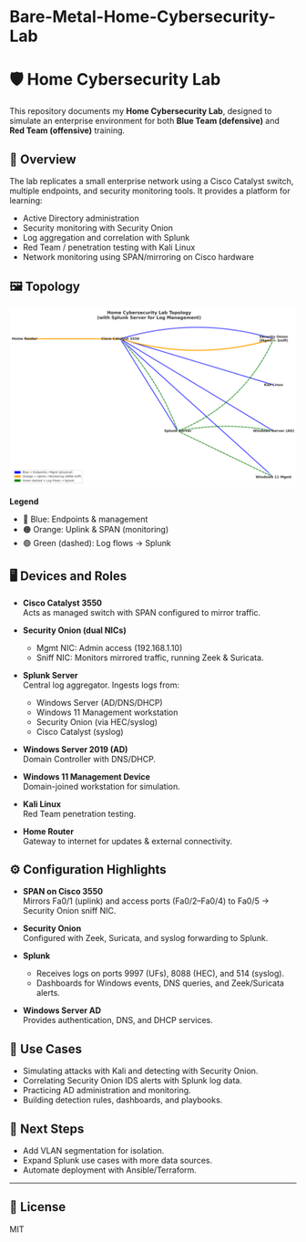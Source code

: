 # Bare-Metal-Home-Cybersecurity-Lab
# 🛡️ Home Cybersecurity Lab

This repository documents my **Home Cybersecurity Lab**, designed to simulate an enterprise environment for both **Blue Team (defensive)** and **Red Team (offensive)** training.

## 📖 Overview

The lab replicates a small enterprise network using a Cisco Catalyst switch, multiple endpoints, and security monitoring tools. It provides a platform for learning:

- Active Directory administration
- Security monitoring with Security Onion
- Log aggregation and correlation with Splunk
- Red Team / penetration testing with Kali Linux
- Network monitoring using SPAN/mirroring on Cisco hardware

## 🖼️ Topology

![Lab Topology](docs/topology-diagram.png)

**Legend**
- 🔵 Blue: Endpoints & management
- 🟠 Orange: Uplink & SPAN (monitoring)
- 🟢 Green (dashed): Log flows → Splunk

## 🖥️ Devices and Roles

- **Cisco Catalyst 3550**  
  Acts as managed switch with SPAN configured to mirror traffic.

- **Security Onion (dual NICs)**  
  - Mgmt NIC: Admin access (192.168.1.10)  
  - Sniff NIC: Monitors mirrored traffic, running Zeek & Suricata.

- **Splunk Server**  
  Central log aggregator. Ingests logs from:
  - Windows Server (AD/DNS/DHCP)
  - Windows 11 Management workstation
  - Security Onion (via HEC/syslog)
  - Cisco Catalyst (syslog)

- **Windows Server 2019 (AD)**  
  Domain Controller with DNS/DHCP.

- **Windows 11 Management Device**  
  Domain-joined workstation for simulation.

- **Kali Linux**  
  Red Team penetration testing.

- **Home Router**  
  Gateway to internet for updates & external connectivity.

## ⚙️ Configuration Highlights

- **SPAN on Cisco 3550**  
  Mirrors Fa0/1 (uplink) and access ports (Fa0/2–Fa0/4) to Fa0/5 → Security Onion sniff NIC.

- **Security Onion**  
  Configured with Zeek, Suricata, and syslog forwarding to Splunk.

- **Splunk**  
  - Receives logs on ports 9997 (UFs), 8088 (HEC), and 514 (syslog).
  - Dashboards for Windows events, DNS queries, and Zeek/Suricata alerts.

- **Windows Server AD**  
  Provides authentication, DNS, and DHCP services.

## 🚀 Use Cases

- Simulating attacks with Kali and detecting with Security Onion.  
- Correlating Security Onion IDS alerts with Splunk log data.  
- Practicing AD administration and monitoring.  
- Building detection rules, dashboards, and playbooks.  

## 📌 Next Steps

- Add VLAN segmentation for isolation.  
- Expand Splunk use cases with more data sources.  
- Automate deployment with Ansible/Terraform.  

---

## 📜 License

MIT
